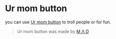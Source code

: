 # Ur mom button
you can use [Ur mom button](https://ur-moms.github.io/button/redbutton.html) to troll people or for fun.
>Ur mom button was made by [M Λ D](https://discord.bio/p/mad45)
